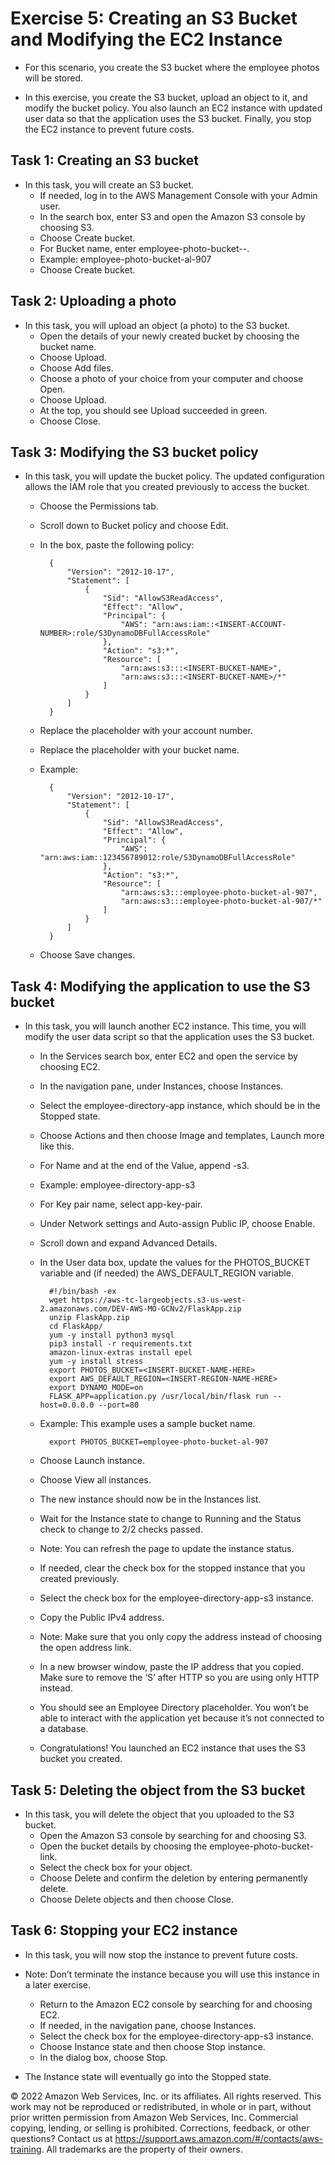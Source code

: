 # Exercise 5: Creating an S3 Bucket and Modifying the EC2 Instance

- For this scenario, you create the S3 bucket where the employee photos will be stored.

- In this exercise, you create the S3 bucket, upload an object to it, and modify the bucket policy. You also launch an EC2 instance with updated user data so that the application uses the S3 bucket. Finally, you stop the EC2 instance to prevent future costs.

## Task 1: Creating an S3 bucket

- In this task, you will create an S3 bucket.
    - If needed, log in to the AWS Management Console with your Admin user.
    - In the search box, enter S3 and open the Amazon S3 console by choosing S3.
    - Choose Create bucket.
    - For Bucket name, enter employee-photo-bucket-<your initials>-<unique number>.
    - Example: employee-photo-bucket-al-907
    - Choose Create bucket.

## Task 2: Uploading a photo

- In this task, you will upload an object (a photo) to the S3 bucket.
    - Open the details of your newly created bucket by choosing the bucket name.
    - Choose Upload.
    - Choose Add files.
    - Choose a photo of your choice from your computer and choose Open.
    - Choose Upload.
    - At the top, you should see Upload succeeded in green.
    - Choose Close.

## Task 3: Modifying the S3 bucket policy

- In this task, you will update the bucket policy. The updated configuration allows the IAM role that you created previously to access the bucket.
    - Choose the Permissions tab.
    - Scroll down to Bucket policy and choose Edit.
    - In the box, paste the following policy:

            {
                "Version": "2012-10-17",
                "Statement": [
                    {
                        "Sid": "AllowS3ReadAccess",
                        "Effect": "Allow",
                        "Principal": {
                            "AWS": "arn:aws:iam::<INSERT-ACCOUNT-NUMBER>:role/S3DynamoDBFullAccessRole"
                        },
                        "Action": "s3:*",
                        "Resource": [
                            "arn:aws:s3:::<INSERT-BUCKET-NAME>",
                            "arn:aws:s3:::<INSERT-BUCKET-NAME>/*"
                        ]
                    }
                ]
            }

    - Replace the <INSERT-ACCOUNT-NUMBER> placeholder with your account number.
    - Replace the <INSERT-BUCKET-NAME> placeholder with your bucket name.
    - Example:

            {
                "Version": "2012-10-17",
                "Statement": [
                    {
                        "Sid": "AllowS3ReadAccess",
                        "Effect": "Allow",
                        "Principal": {
                            "AWS": "arn:aws:iam::123456789012:role/S3DynamoDBFullAccessRole"
                        },
                        "Action": "s3:*",
                        "Resource": [
                            "arn:aws:s3:::employee-photo-bucket-al-907",
                            "arn:aws:s3:::employee-photo-bucket-al-907/*"
                        ]
                    }
                ]
            }

    - Choose Save changes.

## Task 4: Modifying the application to use the S3 bucket

- In this task, you will launch another EC2 instance. This time, you will modify the user data script so that the application uses the S3 bucket.
    - In the Services search box, enter EC2 and open the service by choosing EC2.
    - In the navigation pane, under Instances, choose Instances.
    - Select the employee-directory-app instance, which should be in the Stopped state.
    - Choose Actions and then choose Image and templates, Launch more like this.
    - For Name and at the end of the Value, append -s3.
    - Example: employee-directory-app-s3
    - For Key pair name, select app-key-pair.
    - Under Network settings and Auto-assign Public IP, choose Enable.
    - Scroll down and expand Advanced Details.
    - In the User data box, update the values for the PHOTOS_BUCKET variable and (if needed) the AWS_DEFAULT_REGION variable.

            #!/bin/bash -ex
            wget https://aws-tc-largeobjects.s3-us-west-2.amazonaws.com/DEV-AWS-MO-GCNv2/FlaskApp.zip
            unzip FlaskApp.zip
            cd FlaskApp/
            yum -y install python3 mysql
            pip3 install -r requirements.txt
            amazon-linux-extras install epel
            yum -y install stress
            export PHOTOS_BUCKET=<INSERT-BUCKET-NAME-HERE>
            export AWS_DEFAULT_REGION=<INSERT-REGION-NAME-HERE>
            export DYNAMO_MODE=on
            FLASK_APP=application.py /usr/local/bin/flask run --host=0.0.0.0 --port=80

    - Example: This example uses a sample bucket name.

            export PHOTOS_BUCKET=employee-photo-bucket-al-907

    - Choose Launch instance.
    - Choose View all instances.
    - The new instance should now be in the Instances list.
    - Wait for the Instance state to change to Running and the Status check to change to 2/2 checks passed.
    - Note: You can refresh the page to update the instance status.
    - If needed, clear the check box for the stopped instance that you created previously.
    - Select the check box for the employee-directory-app-s3 instance.
    - Copy the Public IPv4 address.
    - Note: Make sure that you only copy the address instead of choosing the open address link.
    - In a new browser window, paste the IP address that you copied. Make sure to remove the ‘S’ after HTTP so you are using only HTTP instead.
    - You should see an Employee Directory placeholder. You won’t be able to interact with the application yet because it’s not connected to a database.
    - Congratulations! You launched an EC2 instance that uses the S3 bucket you created.

## Task 5: Deleting the object from the S3 bucket

- In this task, you will delete the object that you uploaded to the S3 bucket.
    - Open the Amazon S3 console by searching for and choosing S3.
    - Open the bucket details by choosing the employee-photo-bucket- link.
    - Select the check box for your object.
    - Choose Delete and confirm the deletion by entering permanently delete.
    - Choose Delete objects and then choose Close.

## Task 6: Stopping your EC2 instance

- In this task, you will now stop the instance to prevent future costs.
- Note: Don’t terminate the instance because you will use this instance in a later exercise.
    - Return to the Amazon EC2 console by searching for and choosing EC2.
    - If needed, in the navigation pane, choose Instances.
    - Select the check box for the employee-directory-app-s3 instance.
    - Choose Instance state and then choose Stop instance.
    - In the dialog box, choose Stop.

- The Instance state will eventually go into the Stopped state.

© 2022 Amazon Web Services, Inc. or its affiliates. All rights reserved. This work may not be reproduced or redistributed, in whole or in part, without prior written permission from Amazon Web Services, Inc. Commercial copying, lending, or selling is prohibited. Corrections, feedback, or other questions? Contact us at https://support.aws.amazon.com/#/contacts/aws-training. All trademarks are the property of their owners.
